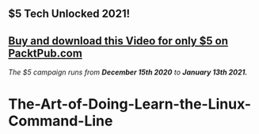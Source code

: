 ## $5 Tech Unlocked 2021!
[Buy and download this Video for only $5 on PacktPub.com](https://www.packtpub.com/product/the-art-of-doing-learn-the-linux-command-line-video/9781801071376)
-----
*The $5 campaign         runs from __December 15th 2020__ to __January 13th 2021.__*

# The-Art-of-Doing-Learn-the-Linux-Command-Line